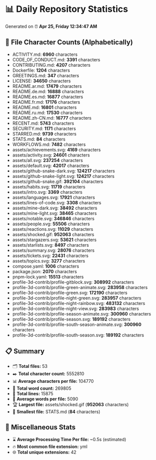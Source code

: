 # 📊 Daily Repository Statistics
Generated on ⏰ **Apr 25, Friday 12:34:47 AM**

## 📂 File Character Counts (Alphabetically)
- ACTIVITY.md: **6960** characters
- CODE_OF_CONDUCT.md: **3391** characters
- CONTRIBUTING.md: **4207** characters
- Dockerfile: **1204** characters
- GREETINGS.md: **347** characters
- LICENSE: **34650** characters
- README.ar.md: **17479** characters
- README.de.md: **16888** characters
- README.es.md: **16877** characters
- README.fr.md: **17176** characters
- README.md: **16801** characters
- README.ru.md: **17530** characters
- README.zh-CN.md: **16777** characters
- RECENT.md: **5743** characters
- SECURITY.md: **1171** characters
- STARRED.md: **9739** characters
- STATS.md: **84** characters
- WORKFLOWS.md: **7482** characters
- assets/achievements.svg: **4169** characters
- assets/activity.svg: **24601** characters
- assets/all.svg: **237254** characters
- assets/default.svg: **42017** characters
- assets/github-snake-dark.svg: **124217** characters
- assets/github-snake-light.svg: **124217** characters
- assets/github-snake.gif: **392104** characters
- assets/habits.svg: **11719** characters
- assets/intro.svg: **3369** characters
- assets/languages.svg: **17921** characters
- assets/lines-of-code.svg: **3308** characters
- assets/mine-dark.svg: **38492** characters
- assets/mine-light.svg: **38465** characters
- assets/notable.svg: **346846** characters
- assets/people.svg: **55506** characters
- assets/reactions.svg: **11029** characters
- assets/shocked.gif: **952063** characters
- assets/stargazers.svg: **53621** characters
- assets/starlists.svg: **8497** characters
- assets/summary.svg: **28076** characters
- assets/tickets.svg: **22431** characters
- assets/topics.svg: **3277** characters
- compose.yaml: **1006** characters
- package.json: **2070** characters
- pnpm-lock.yaml: **15513** characters
- profile-3d-contrib/profile-gitblock.svg: **308992** characters
- profile-3d-contrib/profile-green-animate.svg: **283958** characters
- profile-3d-contrib/profile-green.svg: **172190** characters
- profile-3d-contrib/profile-night-green.svg: **283957** characters
- profile-3d-contrib/profile-night-rainbow.svg: **483132** characters
- profile-3d-contrib/profile-night-view.svg: **283983** characters
- profile-3d-contrib/profile-season-animate.svg: **300960** characters
- profile-3d-contrib/profile-season.svg: **189192** characters
- profile-3d-contrib/profile-south-season-animate.svg: **300960** characters
- profile-3d-contrib/profile-south-season.svg: **189192** characters

## 📋 Summary
- 🗂️ **Total files:** 53
- ✒️ **Total character count:** 5552810
- 📊 **Average characters per file:** 104770
- 📝 **Total word count:** 269805
- 🧾 **Total lines:** 15875
- 📐 **Average words per file:** 5090
- 🏆 **Largest file:** assets/shocked.gif (**952063** characters)
- 🥉 **Smallest file:** STATS.md (**84** characters)

## 🌟 Miscellaneous Stats
- ⌛ **Average Processing Time Per file:** ~0.5s (estimated)
- 🔥 **Most common file extension:** yml
- 🌐 **Total unique extensions:** 42
